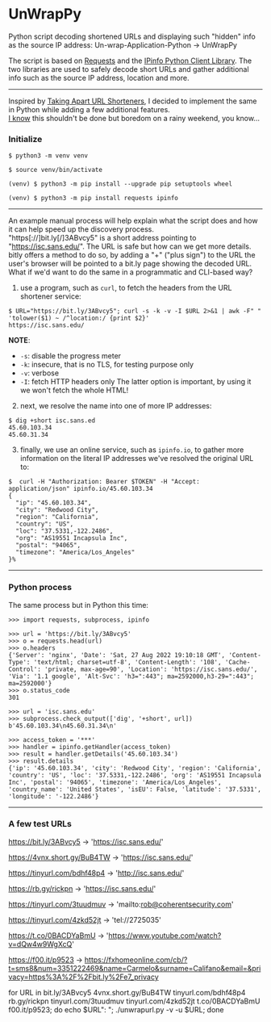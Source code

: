 # UnWrapPy
Python script decoding shortened URLs and displaying such "hidden" info as the source IP address: Un-wrap-Application-Python -> UnWrapPy

The script is based on [Requests](https://requests.readthedocs.io/) and the [IPinfo Python Client Library](https://github.com/ipinfo/python).
The two libraries are used to safely decode short URLs and gather additional info such as the source IP address, location and more.

----

Inspired by [Taking Apart URL Shorteners](https://isc.sans.edu/diary/28980), I decided to implement the same in Python while adding a few additional features.</br>
[I know](https://en.wikipedia.org/wiki/KISS_principle) this shouldn't be done but boredom on a rainy weekend, you know...</br>

### Initialize
```
$ python3 -m venv venv

$ source venv/bin/activate

(venv) $ python3 -m pip install --upgrade pip setuptools wheel

(venv) $ python3 -m pip install requests ipinfo
```

----

An example manual process will help explain what the script does and how it can help speed up the discovery process.</br>
"https[://]bit.ly[/]3ABvcy5" is a short address pointing to "https://isc.sans.edu/". The URL is safe but how can we get more details.</br>
bitly offers a method to do so, by adding a "+" ("plus sign") to the URL the user's browser will be pointed to a bit.ly page showing the decoded URL.</br>
What if we'd want to do the same in a programmatic and CLI-based way?</br>

1. use a program, such as `curl`, to fetch the headers from the URL shortener service:
```
$ URL="https://bit.ly/3ABvcy5"; curl -s -k -v -I $URL 2>&1 | awk -F" " 'tolower($1) ~ /^location:/ {print $2}'
https://isc.sans.edu/
```
**NOTE**:
- `-s`: disable the progress meter
- `-k`: insecure, that is no TLS, for testing purpose only
- `-v`: verbose
- `-I`: fetch HTTP headers only
The latter option is important, by using it we won't fetch the whole HTML!</br>

2. next, we resolve the name into one of more IP addresses:
```
$ dig +short isc.sans.ed 
45.60.103.34
45.60.31.34
```

3. finally, we use an online service, such as `ipinfo.io`, to gather more information on the literal IP addresses we've resolved the original URL to:
```
$  curl -H "Authorization: Bearer $TOKEN" -H "Accept: application/json" ipinfo.io/45.60.103.34 
{
  "ip": "45.60.103.34",
  "city": "Redwood City",
  "region": "California",
  "country": "US",
  "loc": "37.5331,-122.2486",
  "org": "AS19551 Incapsula Inc",
  "postal": "94065",
  "timezone": "America/Los_Angeles"
}%
```

----

### Python process
The same process but in Python this time:
```
>>> import requests, subprocess, ipinfo

>>> url = 'https://bit.ly/3ABvcy5'
>>> o = requests.head(url)
>>> o.headers
{'Server': 'nginx', 'Date': 'Sat, 27 Aug 2022 19:10:18 GMT', 'Content-Type': 'text/html; charset=utf-8', 'Content-Length': '108', 'Cache-Control': 'private, max-age=90', 'Location': 'https://isc.sans.edu/', 'Via': '1.1 google', 'Alt-Svc': 'h3=":443"; ma=2592000,h3-29=":443"; ma=2592000'}
>>> o.status_code
301

>>> url = 'isc.sans.edu'
>>> subprocess.check_output(['dig', '+short', url])
b'45.60.103.34\n45.60.31.34\n'

>>> access_token = '***'
>>> handler = ipinfo.getHandler(access_token)
>>> result = handler.getDetails('45.60.103.34')
>>> result.details
{'ip': '45.60.103.34', 'city': 'Redwood City', 'region': 'California', 'country': 'US', 'loc': '37.5331,-122.2486', 'org': 'AS19551 Incapsula Inc', 'postal': '94065', 'timezone': 'America/Los_Angeles', 'country_name': 'United States', 'isEU': False, 'latitude': '37.5331', 'longitude': '-122.2486'}
```

----

### A few test URLs

https://bit.ly/3ABvcy5 -> 'https://isc.sans.edu/'

https://4vnx.short.gy/BuB4TW -> 'https://isc.sans.edu/'

https://tinyurl.com/bdhf48p4 -> 'http://isc.sans.edu/'

https://rb.gy/rickpn -> 'https://isc.sans.edu/'

https://tinyurl.com/3tuudmuv -> 'mailto:rob@coherentsecurity.com'

https://tinyurl.com/4zkd52jt -> 'tel://2725035'

https://t.co/0BACDYaBmU -> 'https://www.youtube.com/watch?v=dQw4w9WgXcQ'

https://f00.it/p9523 -> https://fxhomeonline.com/cb/?t=sms8&num=3351222469&name=Carmelo&surname=Califano&email=&privacy=https%3A%2F%2Fbit.ly%2Fe7_privacy


for URL in bit.ly/3ABvcy5 4vnx.short.gy/BuB4TW tinyurl.com/bdhf48p4 rb.gy/rickpn tinyurl.com/3tuudmuv tinyurl.com/4zkd52jt t.co/0BACDYaBmU f00.it/p9523; do echo $URL": "; ./unwrapurl.py -v -u $URL; done 







